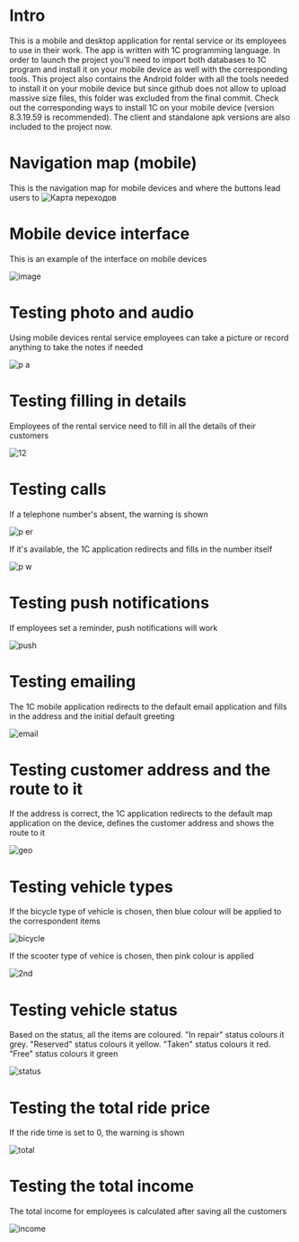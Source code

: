 # Intro
This is a mobile and desktop application for rental service or its employees to use in their work. The app is written with 1C programming language. In order to launch the project you'll need to import both databases to 1C program and install it on your mobile device as well with the corresponding tools. This project also contains the Android folder with all the tools needed to install it on your mobile device but since github does not allow to upload massive size files, this folder was excluded from the final commit. Check out the corresponding ways to install 1C on your mobile device (version 8.3.19.59 is recommended). The client and standalone apk versions are also included to the project now.
# Navigation map (mobile)
This is the navigation map for mobile devices and where the buttons lead users to
![Карта переходов](https://github.com/user-attachments/assets/8239ae44-adad-4258-82d0-f0ffa384a455)
# Mobile device interface
This is an example of the interface on mobile devices

![image](https://github.com/user-attachments/assets/8d8af879-0db1-45a8-83b1-e310baf55db3)
# Testing photo and audio
Using mobile devices rental service employees can take a picture or record anything to take the notes if needed

![p a](https://github.com/user-attachments/assets/b1d7aebf-8960-44d8-8dd0-2812accfbc94)
# Testing filling in details
Employees of the rental service need to fill in all the details of their customers

![12](https://github.com/user-attachments/assets/ee841e81-f12b-4243-8ca5-ce36406c71be)
# Testing calls
If a telephone number's absent, the warning is shown

![p er](https://github.com/user-attachments/assets/b47f5eee-d181-40bb-857a-d653cb1684d0)

If it's available, the 1C application redirects and fills in the number itself

![p w](https://github.com/user-attachments/assets/6e8491a3-5494-427d-ba84-c1e79a6f8fe4)
# Testing push notifications
If employees set a reminder, push notifications will work

![push](https://github.com/user-attachments/assets/d8375818-706e-4832-852b-848aa7be96c6)
# Testing emailing
The 1C mobile application redirects to the default email application and fills in the address and the initial default greeting

![email](https://github.com/user-attachments/assets/746f5506-b555-4d2e-b345-28825b29580d)
# Testing customer address and the route to it
If the address is correct, the 1C application redirects to the default map application on the device, defines the customer address and shows the route to it

![geo](https://github.com/user-attachments/assets/9768c323-80c3-450f-b4d5-b3e085266fcc)
# Testing vehicle types
If the bicycle type of vehicle is chosen, then blue colour will be applied to the correspondent items

![bicycle](https://github.com/user-attachments/assets/3f2c1aec-486d-46a0-9978-37a277af019f)

If the scooter type of vehice is chosen, then pink colour is applied

![2nd](https://github.com/user-attachments/assets/10d57a07-fc30-408a-a115-b43392698d7e)
# Testing vehicle status
Based on the status, all the items are coloured. 
"In repair" status colours it grey. 
"Reserved" status colours it yellow. 
"Taken" status colours it red. 
"Free" status colours it green 

![status](https://github.com/user-attachments/assets/a49befeb-d024-47a9-bf3e-720504dbbb59)
# Testing the total ride price
If the ride time is set to 0, the warning is shown

![total](https://github.com/user-attachments/assets/c42f33b9-073e-47e5-ad4b-56a231fdd743)
# Testing the total income
The total income for employees is calculated after saving all the customers

![income](https://github.com/user-attachments/assets/2fb099ff-03f3-4847-aed7-3d404973e5d0)
